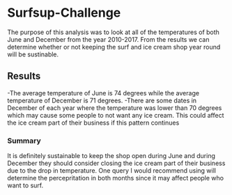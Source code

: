 # Surfsup-Challenge
The purpose of this analysis was to look at all of the temperatures of both June and December from the year 2010-2017.
From the results we can determine whether or not keeping the surf and ice cream shop year round will be sustinable.
## Results
-The average temperature of June is 74 degrees while the average temperature of December is 71 degrees.
-There are some dates in December of each year where the temperature was lower than 70 degrees which may cause some people to not
want any ice cream. This could affect the ice cream part of their business if this pattern continues
### Summary
It is definitely sustainable to keep the shop open during June and during December they should consider closing the ice cream part of their business 
due to the drop in temperature. One query I would recommend using will determine the percepritation in both months since it may affect people 
who want to surf. 

